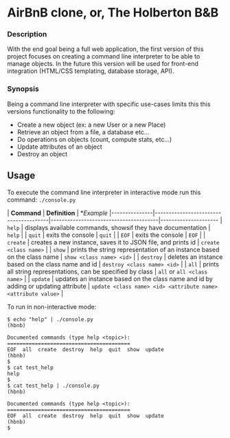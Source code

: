 # AirBnB clone, or, The Holberton B&B

### Description
With the end goal being a full web application, the first version of this  project focuses on creating a command line interpreter to be able to manage objects.
In the future this version will be used for front-end integration (HTML/CSS templating, database storage, API).

### Synopsis
Being a command line interpreter with specific use-cases limits this this versions functionality to the following:
* Create a new object (ex: a new User or a new Place)
* Retrieve an object from a file, a database etc...
* Do operations on objects (count, compute stats, etc...)
* Update attributes of an object
* Destroy an object

## Usage
To execute the command line interpreter in interactive mode run this command:
`./console.py`

|   **Command**    |  **Definition**								| **Example*
|---------------|---------------------------------------|---------------------------------------|--------------------- 
|  `help`	|  displays available commands, showsif they have documentation			| `help`	       |
|  `quit`	|  exits the console								| `quit`	       |
|  `EOF` 	|  exits the console								| `EOF`		       |
|  `create` 	|  creates a new instance, saves it to JSON file, and prints id 		| `create <class name>` |
|  `show`	|  prints the string representation of an instance based on the class name	| `show <class name> <id>` |
|  `destroy`  	|  deletes an instance based on the class name and id		   		| `destroy <class name> <id>` |
|  `all`  	|  prints all string representations, can be specified by class			| `all` or `all <class name>` |
|  `update`	|  updates an instance based on the class name and id by adding or updating attribute | `update <class name> <id> <attribute name> <attribute value>` |

To run in non-interactive mode:
```
$ echo "help" | ./console.py
(hbnb)

Documented commands (type help <topic>):
========================================
EOF  all  create  destroy  help  quit  show  update
(hbnb) 
$
$ cat test_help
help
$
$ cat test_help | ./console.py
(hbnb)

Documented commands (type help <topic>):
========================================
EOF  all  create  destroy  help  quit  show  update
(hbnb) 
$
```
